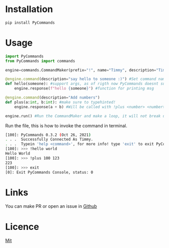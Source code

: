 # Installation

```bash
pip install PyCommands
```

# Usage

```py
import PyCommands
from PyCommands import commands

engine=commands.CommandMaker(prefix="!", name="Timmy", description="Timmy is an engine for making simple commands") #make the CommandMaker instance, Set prefix through prefix kwargs, and set name also description through the kwargs. 

@engine.command(description="say hello to someone :)") #Set command name and the description
def hello(someone): #support args, as of rigth now PyCommands doesnt support kwargs.
    engine.response(f"hello {someone}") #function for printing msg

@engine.command(description="Add numbers")
def plus(a:int, b:int): #make sure to typehinted!
    engine.response(a + b) #Will be called with !plus <number> <number>, and it will print the mathematical equation

engine.run() #Run the CommandMaker and make a loop, it will not break unless you use the exit command or rerun the file
```

Run the file, this is how to invoke the command in terminal.
```bash
[100]: PyCommands 0.3.2 (Oct 26, 2021)
. . .  Successfully Connected As Timmy.
. . .  Typein 'help <command>', for more info! type 'exit' to exit PyCommands style console.
[100]: >>> !hello world
Hello World
[100]: >>> !plus 100 123
223
[100]: >>> exit
[0]: Exit PyCommands Console, status: 0
```

# Links
You can make PR or open an issue in [Github](https://github.com/TheGenocides/PyCommands)

# Licence
[Mit](https://choosealicense.com/licenses/mit/)
